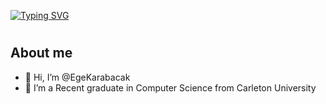[![Typing SVG](https://readme-typing-svg.demolab.com?font=Montserrat&weight=800&pause=1000&color=3190F7&center=true&random=false&width=435&lines=Hi+there+%F0%9F%91%8B;I'm+Ege+Karabacak)](https://git.io/typing-svg)
# 
## About me
- 👋 Hi, I’m @EgeKarabacak
- 👀 I’m a Recent graduate in Computer Science from Carleton University

<!---
EgeKarabacak/EgeKarabacak is a ✨ special ✨ repository because its `README.md` (this file) appears on your GitHub profile.
You can click the Preview link to take a look at your changes.
--->
